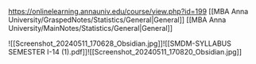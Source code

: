 https://onlinelearning.annauniv.edu/course/view.php?id=199
[[MBA Anna University/GraspedNotes/Statistics/General|General]]
[[MBA Anna University/MainNotes/Statistics/General|General]]


![[Screenshot_20240511_170628_Obsidian.jpg]]![[SMDM-SYLLABUS SEMESTER I-14 (1).pdf]]![[Screenshot_20240511_170820_Obsidian.jpg]]

